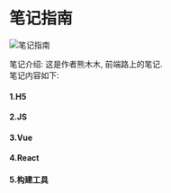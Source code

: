 # 笔记指南
<img :src="$withBase('/images/zhinan.png')" alt="笔记指南">



笔记介绍:
  这是作者熊木木, 前端路上的笔记.  
笔记内容如下:

#### 1.H5

#### 2.JS

#### 3.Vue

#### 4.React

#### 5.构建工具









